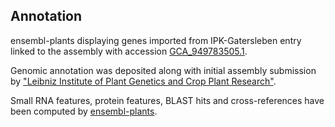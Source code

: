 **Annotation**
----------

ensembl-plants displaying genes imported from IPK-Gatersleben entry linked to the assembly with accession [GCA\_949783505.1](http://www.ebi.ac.uk/ena/data/view/GCA_949783505.1).

Genomic annotation was deposited along with initial assembly submission by ["Leibniz Institute of Plant Genetics and Crop Plant Research"](https://www.ipk-gatersleben.de/en/).

Small RNA features, protein features, BLAST hits and cross-references have been
computed by [ensembl-plants](https://plants.ensembl.org/info/genome/annotation/index.html).
